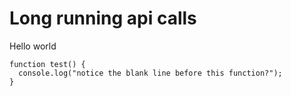 # Long running api calls
Hello world

```
function test() {
  console.log("notice the blank line before this function?");
}
```
